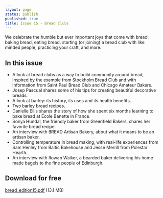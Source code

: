 ```yaml
---
layout: page
status: publish
published: true
title: Issue 15 - Bread Clubs
---
```


We celebrate the humble but ever important joys that come with bread: baking bread, eating bread, starting (or joining) a bread club with like minded people, practicing your craft, and more.

## In this issue

-   A look at bread clubs as a way to build community around bread, inspired by the example from Stockholm Bread Club and with information from Saint Paul Bread Club and Chicago Amateur Bakers.
-   Josep Pascual shares some of his tips for creating beautiful decorative breads.
-   A look at barley: its history, its uses and its health benefits.
-   Two barley bread recipes.
-   Danielle Ellis shares the story of how she spent six months learning to bake bread at École Banette in France.
-   Sonya Hundal, the friendly baker from Greenfield Bakers, shares her favorite bread recipe.
-   An interview with BREAD Artisan Bakery, about what it means to be an artisan baker.
-   Controlling temperature in bread making, with real-life experiences from Sam Henley from Baltic Bakehouse and Jesse Merrill from Polestar Hearth.
-   An interview with Rowan Walker, a bearded baker delivering his home made bagels to the fine people of Edinburgh.

## Download for free

[bread_edition15.pdf](/assets/pdf/bread_edition15.pdf) (13.1 MB)
